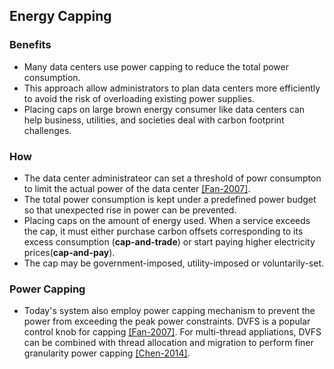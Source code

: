 Energy Capping
----

### Benefits
- Many data centers use power capping to reduce the total power consumption. 
- This approach allow administrators to plan data centers more efficiently to avoid the risk of overloading existing power supplies. 
- Placing caps on large brown energy consumer like data centers can help business, utilities, and societies deal with carbon footprint challenges. 

### How
- The data center administrateor can set a threshold of powr consumpton to limit the actual power of the data center [[Fan-2007]](http://dl.acm.org/citation.cfm?id=1250665). 
- The total power consumption is kept under a predefined power budget so that unexpected rise in power can be prevented.
- Placing caps on the amount of energy used. When a service exceeds the cap, it must either purchase carbon offsets corresponding to its excess consumption (**cap-and-trade**) or start paying higher electricity prices(**cap-and-pay**). 
- The cap may be government-imposed, utility-imposed or voluntarily-set.

### Power Capping
- Today's system also employ power capping mechanism to prevent the power from exceeding the peak power constraints. DVFS is a popular control knob for capping [[Fan-2007]](http://dl.acm.org/citation.cfm?id=1250665). For multi-thread appliations, DVFS can be combined with thread allocation and migration to perform finer granularity power capping [[Chen-2014]](../../papers/Chen14-IGCC-participate-in-grid.md).





